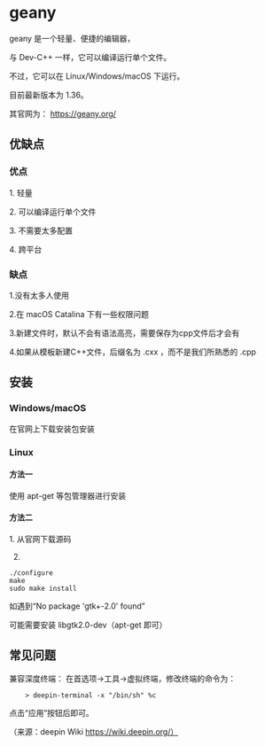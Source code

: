 # geany

geany 是一个轻量、便捷的编辑器，

与 Dev-C++ 一样，它可以编译运行单个文件。

不过，它可以在 Linux/Windows/macOS 下运行。

目前最新版本为 1.36。

其官网为： <https://geany.org/> 

## 优缺点

### 优点

1\. 轻量

2\. 可以编译运行单个文件

3\. 不需要太多配置

4\. 跨平台

### 缺点

1\.没有太多人使用

2\.在 macOS Catalina 下有一些权限问题

3\.新建文件时，默认不会有语法高亮，需要保存为cpp文件后才会有

4\.如果从模板新建C++文件，后缀名为 .cxx ，而不是我们所熟悉的 .cpp

## 安装

### Windows/macOS

在官网上下载安装包安装

### Linux

#### 方法一

使用 apt-get 等包管理器进行安装

#### 方法二

1\. 从官网下载源码

2.


    ./configure
    make
    sudo make install

如遇到“No package 'gtk+-2.0' found”

可能需要安装 libgtk2.0-dev（apt-get 即可）

## 常见问题

兼容深度终端：
在首选项→工具→虚拟终端，修改终端的命令为：

        > deepin-terminal -x "/bin/sh" %c

点击“应用”按钮后即可。

（来源：deepin Wiki <https://wiki.deepin.org/）> 
